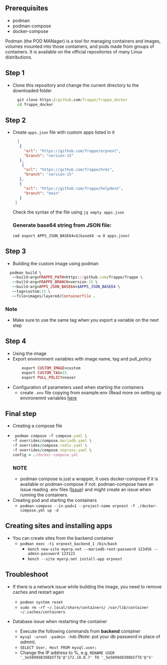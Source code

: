## Prerequisites
- podman
- podman-compose
- docker-compose

Podman (the POD MANager) is a tool for managing containers and images, volumes mounted into those containers, and pods made from groups of containers. It is available on the official repositories of many Linux distributions. 

## Step 1
- Clone this repository and change the current directory to the downloaded folder
  ```cmd
    git clone https://github.com/frappe/frappe_docker
    cd frappe_docker
  ```
## Step 2
- Create `apps.json` file with custom apps listed in it
  ```json
    [
     {
       "url": "https://github.com/frappe/erpnext",
       "branch": "version-15"
     },
   	  { 
       "url": "https://github.com/frappe/hrms",
       "branch": "version-15"
     },
     { 
       "url": "https://github.com/frappe/helpdesk",
       "branch": "main"
     }
   ]
  ```
  Check the syntax of the file using `jq empty apps.json`
  ### Generate base64 string from JSON file:
  `cmd export APPS_JSON_BASE64=$(base64 -w 0 apps.json)`

## Step 3
  - Building the custom image using podman
 ```ruby
   podman build \
    --build-arg=FRAPPE_PATH=https://github.com/frappe/frappe \
    --build-arg=FRAPPE_BRANCH=version-15 \
    --build-arg=APPS_JSON_BASE64=$APPS_JSON_BASE64 \
    --tag=custom:15 \
    --file=images/layered/Containerfile .
 ```
   ### Note
   - Make sure to use the same tag when you export a variable on the next step

  ## Step 4
  - Using the image
  - Export environment variables with image name, tag and pull_policy
    ```ruby
        export CUSTOM_IMAGE=custom
        export CUSTOM_TAG=15
        export PULL_POLICY=never
    ```
  - Configuration of parameters used when starting the containers
    - create `.env` file copying from example.env (Read more on setting up environemnt variables [here](https://github.com/frappe/frappe_docker/blob/main/docs/environment-variables.md)
   
 ## Final step
 - Creating a compose file
 - ```ruby
    podman compose -f compose.yaml \
   -f overrides/compose.mariadb.yaml \
   -f overrides/compose.redis.yaml \
   -f overrides/compose.noproxy.yaml \
   config > ./docker-compose.yml
   ```
   ### NOTE
   - podman compose is just a wrapper, it uses docker-compose if it is available or podman-compose if not. podman-compose have an issue reading .env files ([Issue](https://github.com/containers/podman-compose/issues/475)) and might create an issue when running the containers.  
  - Creating pod and starting the containers
      - `podman-compose --in-pod=1 --project-name erpnext -f ./docker-compose.yml up -d`

## Creating sites and installing apps
   - You can create sites from the backend container
     - `podman exec -ti erpnext_backend_1 /bin/bash`
       - `bench new-site myerp.net --mariadb-root-password 123456 --admin-password 123123`
       - `bench --site myerp.net install-app erpnext`
      
## Troubleshoot
- If there is a network issue while building the image, you need to remove caches and restart again
  - `podman system reset`
  - `sudo rm -rf ~/.local/share/containers/ /var/lib/container ~/.caches/containers`
 
- Database issue when restarting the container
  - Execute the following commands from **backend** container
  - `mysql -uroot -padmin -hdb` (Note: put your db password in place of *admin*).
  - `SELECT User, Host FROM mysql.user;` 
  - Change the IP address to %, e.g. `RENAME USER '_5e5899d8398b5f7b'@'172.18.0.7' TO '_5e5899d8398b5f7b'@'%'`
    
   
